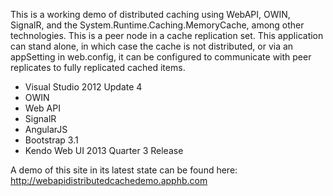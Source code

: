 <p>This is a working demo of distributed caching using WebAPI, OWIN, SignalR, and the System.Runtime.Caching.MemoryCache, among other technologies.  This is a peer node in a cache replication set.  This application can stand alone, in which case the cache is not distributed, or via an appSetting in web.config, it can be configured to communicate with peer replicates to fully replicated cached items.</p>

<ul>
<li>Visual Studio 2012 Update 4</li>
<li>OWIN</li>
<li>Web API</li>
<li>SignalR</li>
<li>AngularJS</li>
<li>Bootstrap 3.1</li>
<li>Kendo Web UI 2013 Quarter 3 Release</li>
</ul>

<p>A demo of this site in its latest state can be found here: <a href="http://webapidistributedcachedemo.apphb.com">http://webapidistributedcachedemo.apphb.com</a></p>

